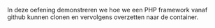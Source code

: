 In deze oefening demonstreren we hoe we een PHP framework vanaf github kunnen clonen en vervolgens overzetten naar de container.
